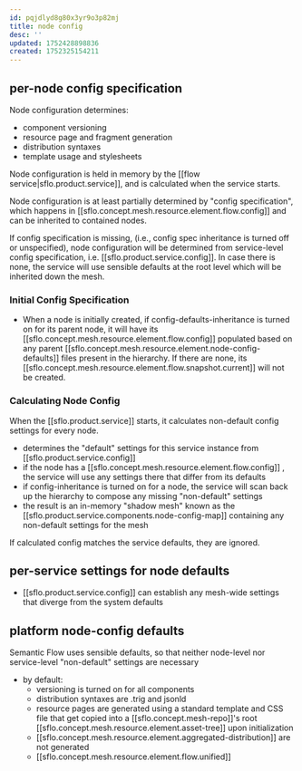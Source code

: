 ```yaml
---
id: pqjdlyd8g80x3yr9o3p82mj
title: node config
desc: ''
updated: 1752428898836
created: 1752325154211
---
```


## per-node config specification

Node configuration determines:

- component versioning
- resource page and fragment generation
- distribution syntaxes
- template usage and stylesheets

Node configuration is held in memory by the [[flow service|sflo.product.service]], and is calculated when the service starts.

Node configuration is at least partially determined by "config specification", which happens in [[sflo.concept.mesh.resource.element.flow.config]] and can be inherited to contained nodes.

If config specification is missing, (i.e., config spec inheritance is turned off or unspecified), node configuration will be determined from service-level config specification, i.e. [[sflo.product.service.config]]. In case there is none, the service will use sensible defaults at the root level which will be inherited down the mesh.

### Initial Config Specification

- When a node is initially created, if config-defaults-inheritance is turned on for its parent node, it will have its [[sflo.concept.mesh.resource.element.flow.config]] populated based on any parent [[sflo.concept.mesh.resource.element.node-config-defaults]] files present in the hierarchy. If there are none, its [[sflo.concept.mesh.resource.element.flow.snapshot.current]] will not be created.

### Calculating Node Config

When the [[sflo.product.service]] starts, it calculates non-default config settings for every node.

- determines the "default" settings for this service instance from [[sflo.product.service.config]]
- if the node has a [[sflo.concept.mesh.resource.element.flow.config]] , the service will use any settings there that differ from its defaults
- if config-inheritance is turned on for a node, the service will scan back up the hierarchy to compose any missing "non-default" settings
-  the result is an in-memory "shadow mesh" known as the [[sflo.product.service.components.node-config-map]] containing any non-default settings for the mesh

If calculated config matches the service defaults, they are ignored.

## per-service settings for node defaults

- [[sflo.product.service.config]] can establish any mesh-wide settings that diverge from the system defaults

## platform node-config defaults

Semantic Flow uses sensible defaults, so that neither node-level nor service-level "non-default" settings are necessary

- by default:
  - versioning is turned on for all components
  - distribution syntaxes are .trig and jsonld
  - resource pages are generated using a standard template and CSS file that get copied into a [[sflo.concept.mesh-repo]]'s root [[sflo.concept.mesh.resource.element.asset-tree]] upon initialization
  - [[sflo.concept.mesh.resource.element.aggregated-distribution]] are not generated
  - [[sflo.concept.mesh.resource.element.flow.unified]]
